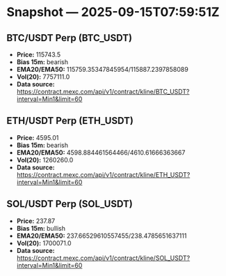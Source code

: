 # Snapshot — 2025-09-15T07:59:51Z

## BTC/USDT Perp (BTC_USDT)
- **Price:** 115743.5
- **Bias 15m:** bearish
- **EMA20/EMA50:** 115759.35347845954/115887.2397858089
- **Vol(20):** 7757111.0
- **Data source:** https://contract.mexc.com/api/v1/contract/kline/BTC_USDT?interval=Min1&limit=60

## ETH/USDT Perp (ETH_USDT)
- **Price:** 4595.01
- **Bias 15m:** bearish
- **EMA20/EMA50:** 4598.884461564466/4610.61666363667
- **Vol(20):** 1260260.0
- **Data source:** https://contract.mexc.com/api/v1/contract/kline/ETH_USDT?interval=Min1&limit=60

## SOL/USDT Perp (SOL_USDT)
- **Price:** 237.87
- **Bias 15m:** bullish
- **EMA20/EMA50:** 237.66529610557455/238.4785651637111
- **Vol(20):** 1700071.0
- **Data source:** https://contract.mexc.com/api/v1/contract/kline/SOL_USDT?interval=Min1&limit=60
